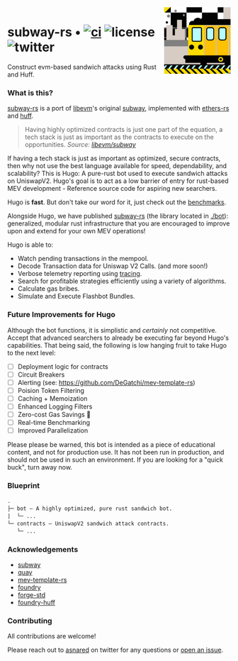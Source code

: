 <img align="right" width="150" height="150" top="100" src="./assets/subway.png">

# subway-rs • [![ci](https://github.com/abigger87/subway-rs/actions/workflows/ci.yaml/badge.svg)](https://github.com/abigger87/subway-rs/actions/workflows/ci.yaml) ![license](https://img.shields.io/badge/License-MIT-green.svg?label=license) ![twitter](https://img.shields.io/twitter/follow/asnared?style=social)

Construct evm-based sandwich attacks using Rust and Huff.


### What is this?

[subway-rs](https://github.com/abigger87/subway-rs) is a port of [libevm](https://twitter.com/libevm)'s original [subway](https://github.com/libevm/subway), implemented with [ethers-rs](https://github.com/gakonst/ethers-rs) and [huff](https://github.com/huff-language).

> Having highly optimized contracts is just one part of the equation, a tech stack is just as important as the contracts to execute on the opportunities.
_Source: [libevm/subway](https://github.com/libevm/subway#subway)_

If having a tech stack is just as important as optimized, secure contracts, then why not use the best language available for speed, dependability, and scalability? This is Hugo: A pure-rust bot used to execute sandwich attacks on UniswapV2. Hugo's goal is to act as a low barrier of entry for rust-based MEV development - Reference source code for aspiring new searchers.

Hugo is **fast**. But don't take our word for it, just check out the [benchmarks](./hugo/benches).

Alongside Hugo, we have published [subway-rs](https://crate.io/crates/subway-rs) (the library located in [./bot](./bot/src/lib.rs)): generalized, modular rust infrastructure that you are encouraged to improve upon and extend for your own MEV operations!


Hugo is able to:

- Watch pending transactions in the mempool.
- Decode Transaction data for Uniswap V2 Calls. (and more soon!)
- Verbose telemetry reporting using [tracing](https://crates.io/crates/tracing).
- Search for profitable strategies efficiently using a variety of algorithms.
- Calculate gas bribes.
- Simulate and Execute Flashbot Bundles.


### Future Improvements for Hugo

Although the bot functions, it is simplistic and _certainly_ not competitive. Accept that advanced searchers to already be executing far beyond Hugo's capabilities. That being said, the following is low hanging fruit to take Hugo to the next level:

- [ ] Deployment logic for contracts
- [ ] Circuit Breakers
- [ ] Alerting (see: https://github.com/DeGatchi/mev-template-rs)
- [ ] Poision Token Filtering
- [ ] Caching + Memoization
- [ ] Enhanced Logging Filters
- [ ] Zero-cost Gas Savings :eyes:
- [ ] Real-time Benchmarking
- [ ] Improved Parallelization

Please please be warned, this bot is intended as a piece of educational content, and not for production use. It has not been run in production, and should not be used in such an environment. If you are looking for a "quick buck", turn away now.


### Blueprint

```ml
.
├─ bot — A highly optimized, pure rust sandwich bot.
|  └─ ...
└─ contracts — UniswapV2 sandwich attack contracts.
   └─ ...
```


### Acknowledgements

- [subway](https://github.com/libevm/subway)
- [quay](https://github.com/Alcibiades-Capital/quay)
- [mev-template-rs](https://github.com/DeGatchi/mev-template-rs)
- [foundry](https://github.com/foundry-rs/foundry)
- [forge-std](https://github.com/brockelmore/forge-std)
- [foundry-huff](https://github.com/foundry-rs/foundry-huff)


### Contributing

All contributions are welcome!

Please reach out to [asnared](https://twitter.com/asnared) on twitter for any questions or [open an issue](https://github.com/abigger87/subway-rs/issues/new).